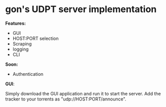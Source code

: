 # gon's UDPT server implementation

**Features:**
- GUI
- HOST:PORT selection
- Scraping
- logging
- CLI

**Soon:**
- Authentication

**GUI**:

Simply download the GUI application and run it to start the server.
Add the tracker to your torrents as "udp://HOST:PORT/announce".